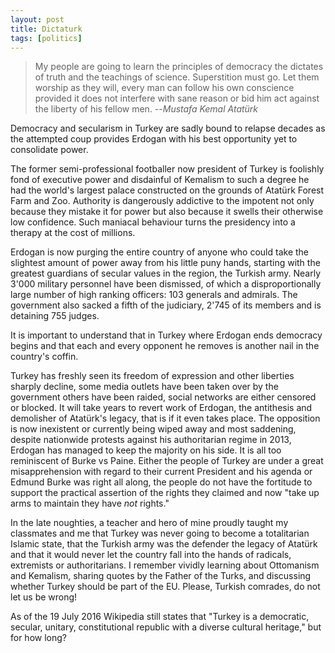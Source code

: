 ```yaml
---
layout: post 
title: Dictaturk
tags: [politics]
---
```

> My people are going to learn the principles of democracy the dictates of truth and the teachings of science. Superstition must go. Let them worship as they will, every man can follow his own conscience provided it does not interfere with sane reason or bid him act against the liberty of his fellow men.
>   --<cite>Mustafa Kemal Atatürk</cite>

Democracy and secularism in Turkey are sadly bound to relapse decades as the attempted coup provides Erdogan with his best opportunity yet to consolidate power. 

The former semi-professional footballer now president of Turkey is foolishly fond of executive power and disdainful of Kemalism to such a degree he had the world's largest palace constructed on the grounds of Atatürk Forest Farm and Zoo. Authority is dangerously addictive to the impotent not only because they mistake it for power but also because it swells their otherwise low confidence. Such maniacal behaviour turns the presidency into a therapy at the cost of millions.

Erdogan is now purging the entire country of anyone who could take the slightest amount of power away from his little puny hands, starting with the greatest guardians of secular values in the region, the Turkish army. Nearly 3'000 military personnel have been dismissed, of which a disproportionally large number of high ranking officers: 103 generals and admirals. The government also sacked a fifth of the judiciary, 2'745 of its members and is detaining 755 judges.

It is important to understand that in Turkey where Erdogan ends democracy begins and that each and every opponent he removes is another nail in the country's coffin.

Turkey has freshly seen its freedom of expression and other liberties sharply decline, some media outlets have been taken over by the government others have been raided, social networks are either censored or blocked. It will take years to revert work of Erdogan, the antithesis and demolisher of Atatürk's legacy, that is if it even takes place. The opposition is now inexistent or currently being wiped away and most saddening, despite nationwide protests against his authoritarian regime in 2013, Erdogan has managed to keep the majority on his side. It is all too reminiscent of Burke vs Paine. Either the people of Turkey are under a great misapprehension with regard to their current President and his agenda or Edmund Burke was right all along, the people do not have the fortitude to support the practical assertion of the rights they claimed and now "take up arms to maintain they have *not* rights." 

In the late noughties, a teacher and hero of mine proudly taught my classmates and me that Turkey was never going to become a totalitarian Islamic state, that the Turkish army was the defender the legacy of Atatürk and that it would never let the country fall into the hands of radicals, extremists or authoritarians. I remember vividly learning about Ottomanism and Kemalism, sharing quotes by the Father of the Turks, and discussing whether Turkey should be part of the EU. Please, Turkish comrades, do not let us be wrong!

As of the 19 July 2016 Wikipedia still states that "Turkey is a democratic, secular, unitary, constitutional republic with a diverse cultural heritage," but for how long?
